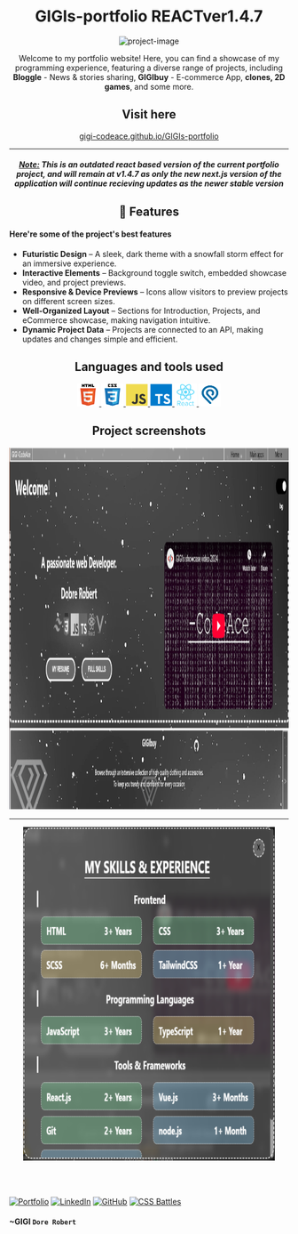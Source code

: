 <h1 align="center" id="title">GIGIs-portfolio  REACTver1.4.7</h1>

<p align="center">
  <img src="https://raw.githubusercontent.com/GIGIsOtherStuff/mainWebMedia/refs/heads/main/AppImages/others/mainWeb.ico" alt="project-image">
</p>

<p id="description" align="center">
Welcome to my portfolio website! Here, you can find a showcase of my programming experience, featuring a diverse range of projects, including
<strong>Bloggle</strong> - News & stories sharing,
<strong>GIGIbuy</strong> - E-commerce App,
<strong>clones, 2D games</strong>, and some more.
</p>

<h2 align="center">Visit here</h2>

<div align="center">
  <a href="https://gigi-codeace.github.io/GIGIs-portfolio/">gigi-codeace.github.io/GIGIs-portfolio</a>
</div>

<hr />

<h5 align="center">
  <u>Note:</u> This is an outdated react based version of the current portfolio project, and will remain at v1.4.7 as only the new next.js version of the application will continue recieving updates as the newer stable version
</h5>

<h2 align="center">🧐 Features</h2>

<h4>Here're some of the project's best features</h4>

* **Futuristic Design** – A sleek, dark theme with a snowfall storm effect for an immersive experience.  
* **Interactive Elements** – Background toggle switch, embedded showcase video, and project previews.  
* **Responsive & Device Previews** – Icons allow visitors to preview projects on different screen sizes.  
* **Well-Organized Layout** – Sections for Introduction, Projects, and eCommerce showcase, making navigation intuitive.  
* **Dynamic Project Data** – Projects are connected to an API, making updates and changes simple and efficient.

<h2 align="center">Languages and tools used</h2>
<p align="center">
  </a>
  <a href="https://www.w3.org/html/" target="_blank" rel="noreferrer">
    <img src="https://raw.githubusercontent.com/devicons/devicon/master/icons/html5/html5-original-wordmark.svg"
            alt="html5" width="40" height="40" />
  </a>
    <a href="https://tailwindcss.com/" target="_blank" rel="noreferrer">
      <img src="https://raw.githubusercontent.com/GIGIsOtherStuff/mainWebMedia/main/AppImages/Languages/Colored/css3-original.png" 
            alt="tailwind" width="40" height="40" />
  </a>
    <a href="https://developer.mozilla.org/en-US/docs/Web/JavaScript" target="_blank" rel="noreferrer">
      <img src="https://raw.githubusercontent.com/devicons/devicon/master/icons/javascript/javascript-original.svg" 
            alt="javascript" width="40" height="40" />
  </a>
    <a href="https://www.typescriptlang.org/" target="_blank" rel="noreferrer">
      <img src="https://raw.githubusercontent.com/devicons/devicon/master/icons/typescript/typescript-original.svg" 
            alt="typescript" width="40" height="40"/>
  </a>
    <a href="https://reactjs.org/" target="_blank" rel="noreferrer">
      <img src="https://raw.githubusercontent.com/devicons/devicon/master/icons/react/react-original-wordmark.svg" 
            alt="react" width="40" height="40" />
  </a>
        <a href="https://reactjs.org/" target="_blank" rel="noreferrer">
      <img src="  https://raw.githubusercontent.com/GIGIsOtherStuff/mainWebMedia/main/AppImages/Tools/IPinfo.png" 
            alt="react" width="40" height="40" />
  </a>
</a></p>

<div align="center">
<h2>Project screenshots</h2>

  <img src="https://raw.githubusercontent.com/GIGIsOtherStuff/mainWebMedia/refs/heads/main/AppImages/others/pageOverview.png" alt="project-screenshot" width="100%" height="650"><hr/>
  <img src="https://raw.githubusercontent.com/GIGIsOtherStuff/mainWebMedia/refs/heads/main/AppImages/others/skills.png" alt="project-screenshot" width="90%" height="600">
</div>

<br></br>

[![Portfolio](https://img.shields.io/badge/Portfolio-62b1ff?style=for-the-badge&logo=web&logoColor=white)](https://www.gigicodeace.com)
[![LinkedIn](https://img.shields.io/badge/LinkedIn-3e3eff?style=for-the-badge&logo=linkedin&logoColor=white)](https://www.linkedin.com/in/dobre-robert-03653b331/)
[![GitHub](https://img.shields.io/badge/GitHub-2f2f2f?style=for-the-badge&logo=github&logoColor=white)](https://github.com/GIGI-CodeAce)
[![CSS Battles](https://img.shields.io/badge/CSS%20Battles-ff6e96?style=for-the-badge&logo=css3&logoColor=white)](https://cssbattle.dev/player/gigi)

  <b></b>
   <h4>~GIGI <code>Dore Robert</code></h4>
</footer>
